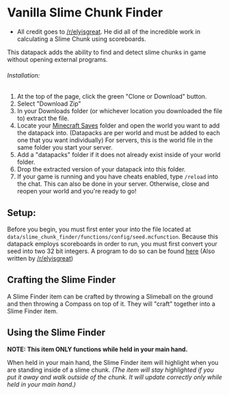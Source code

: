 <!--
  TODO:
  Allow Slime Finder to be used anywhere in inventory?
  At least unhighlight item anywhere in inventory.
-->
# Vanilla Slime Chunk Finder

* All credit goes to [/r/elyisgreat](https://www.reddit.com/user/elyisgreat/). He did all of the incredible work in calculating a Slime Chunk using scoreboards.

This datapack adds the ability to find and detect slime chunks in game without opening external programs.

###### Installation:

1. At the top of the page, click the green "Clone or Download" button.
2. Select "Download Zip"
3. In your Downloads folder (or whichever location you downloaded the file to) extract the file.
4. Locate your [Minecraft Saves](https://minecraft.gamepedia.com/Frequently_asked_questions#Q:_How_do_I_play_an_external_map_in_Survival_Mode.3F) folder and open the world you want to add the datapack into. (Datapacks are per world and must be added to each one that you want individually) For servers, this is the world file in the same folder you start your server.
5. Add a "datapacks" folder if it does not already exist inside of your world folder.
6. Drop the extracted version of your datapack into this folder.
7. If your game is running and you have cheats enabled, type `/reload` into the chat. This can also be done in your server. Otherwise, close and reopen your world and you're ready to go!

## Setup:

Before you begin, you must first enter your into the file located at `data/slime_chunk_finder/functions/config/seed.mcfunction`. Because this datapack employs scoreboards in order to run, you must first convert your seed into two 32 bit integers. A program to do so can be found [here](https://www.dropbox.com/s/env6wykjv0zffqh/seed.exe?raw=1) (Also written by [/r/elyisgreat](https://www.reddit.com/user/elyisgreat/))

## Crafting the Slime Finder

A Slime Finder item can be crafted by throwing a Slimeball on the ground and then throwing a Compass on top of it. They will "craft" together into a Slime Finder item.

## Using the Slime Finder

**NOTE: This item ONLY functions while held in your main hand.**

When held in your main hand, the Slime Finder item will highlight when you are standing inside of a slime chunk. _(The item will stay highlighted if you put it away and walk outside of the chunk. It will update correctly only while held in your main hand.)_
